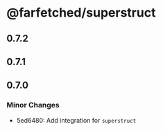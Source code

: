 # @farfetched/superstruct

## 0.7.2

## 0.7.1

## 0.7.0

### Minor Changes

- 5ed6480: Add integration for `superstruct`
